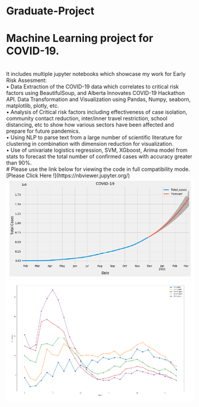 # Graduate-Project
# Machine Learning project for COVID-19.
</br>
It includes multiple jupyter notebooks which showcase my work for Early Risk Assesment:
</br>
•	Data Extraction of the COVID-19 data which correlates to critical risk factors using BeautifulSoup, and Alberta Innovates COVID-19 Hackathon API. Data Transformation and Visualization using Pandas, Numpy, seaborn, matplotlib, plotly, etc.
</br>
•	Analysis of Critical risk factors including effectiveness of case isolation, community contact reduction, inter/inner travel restriction, school distancing, etc to show how various sectors have been affected and prepare for future pandemics.
</br>
•	Using NLP to parse text from a large number of scientific literature for clustering in combination with dimension reduction for visualization.</br>
•	Use of univariate logistics regression, SVM, XGboost, Arima model from stats to forecast the total number of confirmed cases with accuracy greater than 90%.</br>
# Please use the link below for viewing the code in full compatibility mode.
[Please Click Here !](https://nbviewer.jupyter.org/)



<img src="./Images/prediction.PNG">
<img src="./Images/agegroupdistribution.PNG">
